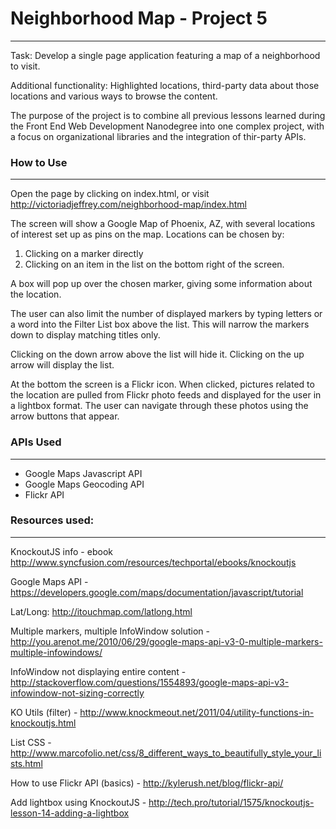 

# Neighborhood Map - Project 5
---
Task:
	Develop a single page application featuring a map of a neighborhood to visit.

Additional functionality:
	Highlighted locations, third-party data about those locations and various ways to browse the content.

The purpose of the project is to combine all previous lessons learned during the Front End Web Development Nanodegree into one complex project, with a focus on organizational libraries and the integration of thir-party APIs.


### How to Use
---
Open the page by clicking on index.html, or visit http://victoriadjeffrey.com/neighborhood-map/index.html

The screen will show a Google Map of Phoenix, AZ, with several locations of interest set up as pins on the map. Locations can be chosen by:

1. Clicking on a marker directly
2. Clicking on an item in the list on the bottom right of the screen.

A box will pop up over the chosen marker, giving some information about the location.

The user can also limit the number of displayed markers by typing letters or a word into the Filter List box above the list. This will narrow the markers down to display matching titles only.

Clicking on the down arrow above the list will hide it. Clicking on the up arrow will display the list.

At the bottom the screen is a Flickr icon. When clicked, pictures related to the location are pulled from Flickr photo feeds and displayed for the user in a lightbox format. The user can navigate through these photos using the arrow buttons that appear.


### APIs Used
---
- Google Maps Javascript API
- Google Maps Geocoding API
- Flickr API


### Resources used:
---
KnockoutJS info - ebook
http://www.syncfusion.com/resources/techportal/ebooks/knockoutjs

Google Maps API -
https://developers.google.com/maps/documentation/javascript/tutorial

Lat/Long:
http://itouchmap.com/latlong.html

Multiple markers, multiple InfoWindow solution -
http://you.arenot.me/2010/06/29/google-maps-api-v3-0-multiple-markers-multiple-infowindows/

InfoWindow not displaying entire content -
http://stackoverflow.com/questions/1554893/google-maps-api-v3-infowindow-not-sizing-correctly

KO Utils (filter) -
http://www.knockmeout.net/2011/04/utility-functions-in-knockoutjs.html

List CSS -
http://www.marcofolio.net/css/8_different_ways_to_beautifully_style_your_lists.html

How to use Flickr API (basics) -
http://kylerush.net/blog/flickr-api/

Add lightbox using KnockoutJS -
http://tech.pro/tutorial/1575/knockoutjs-lesson-14-adding-a-lightbox

